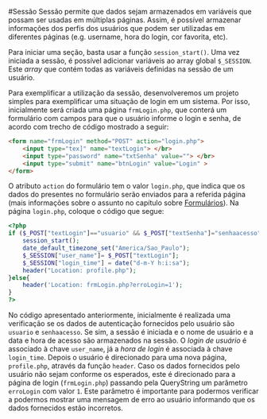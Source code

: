 #Sessão
Sessão permite que dados sejam armazenados em variáveis que possam ser usadas em múltiplas páginas. Assim, é possível armazenar informações dos perfis dos usuários que podem ser utilizadas em diferentes páginas (e.g.  username, hora do login, cor favorita, etc).

Para iniciar uma seção, basta usar a função `session_start()`. Uma vez iniciada a sessão, é possível adicionar variáveis ao array global `$_SESSION`. Este *array* que contém todas as variáveis definidas na sessão de um usuário. 

Para exemplificar a utilização da sessão, desenvolveremos um projeto simples para exemplificar uma situação de login em um sistema. Por isso, inicialmente será criada uma página `frmLogin.php`, que conterá um formulário com campos para que o usuário informe o login e senha, de acordo com trecho de código mostrado a seguir:

```html
<form name="frmLogin" method="POST" action="login.php">
    <input type="tex]" name="textLogin"> </br>
    <input type="password" name="txtSenha" value=""> </br>
    <input type="submit" name="btnLogin" value="Login" >
</form>
```

O atributo `action` do formulário tem o valor `login.php`, que indica que os dados do presentes no formulário serão enviados para a referida página (mais informações sobre o assunto no capítulo sobre [Formulários](../formularios/README.md)). Na página `login.php`, coloque o código que segue:

```php
<?php
if ($_POST["textLogin"]=="usuario" && $_POST["textSenha"]="senhaacesso" ){
    session_start();
    date_default_timezone_set("America/Sao_Paulo");
    $_SESSION["user_name"]= $_POST["textLogin"];
    $_SESSION["login_time"] = date("d-m-Y h:i:sa");
    header("Location: profile.php");
}else{
    header('Location: frmLogin.php?erroLogin=1');
}
?>
```

No código apresentado anteriormente, inicialmente é realizada uma verificação se os dados de autenticação fornecidos pelo usuário são `usuario`  e `senhaacesso`. Se sim, a sessão é iniciada e o nome de usuário e a data e hora de acesso são armazenados na sessão. O *login de usuário* é associado à chave `user_name`, já a *hora de login* é associada à chave `login_time`.  Depois o usuário é direcionado para uma nova página, `profile.php`, através da função `header`. Caso os dados fornecidos pelo usuário não sejam conforme os esperados, este é direcionado para a página de login (`frmLogin.php`) passando pela QueryString um parâmetro `erroLogin` com valor `1`. Este parâmetro é importante para podermos verificar a podermos mostrar uma mensagem de erro ao usuário informando que os dados fornecidos estão incorretos.